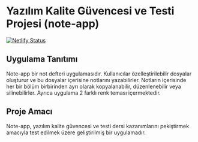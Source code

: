 # Yazılım Kalite Güvencesi ve Testi Projesi (note-app)

[![Netlify Status](https://api.netlify.com/api/v1/badges/58d48c7d-8213-4fc5-8a31-7d893cc22758/deploy-status)](https://app.netlify.com/sites/qa-note-app/deploys)

## Uygulama Tanıtımı

Note-app bir not defteri uygulamasıdır. Kullanıcılar özelleştirilebilir dosyalar oluşturur ve bu dosyalar içerisine notlarını yazabilirler. Notların içerisinde her bir bölüm birbirinden ayrı olarak kopyalanabilir, düzenlenebilir veya silinebilirler. Ayrıca uygulama 2 farklı renk teması içermektedir.

## Proje Amacı

Note-app, yazılım kalite güvencesi ve testi dersi kazanımlarını pekiştirmek amacıyla test edilmek üzere geliştirilmiş bir uygulamadır.

